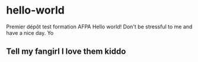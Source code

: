 # hello-world

Premier dépôt test formation AFPA
Hello world! Don't be stressful to me and have a nice day.
Yo

<h2>Tell my fangirl I love them kiddo</h2>
